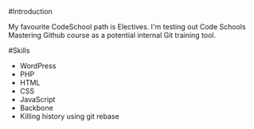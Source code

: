 #Introduction

My favourite CodeSchool path is Electives. I'm testing out Code Schools Mastering Github course as a potential internal Git training tool.

#Skills
* WordPress
* PHP
* HTML
* CSS
* JavaScript
* Backbone
* Killing history using git rebase